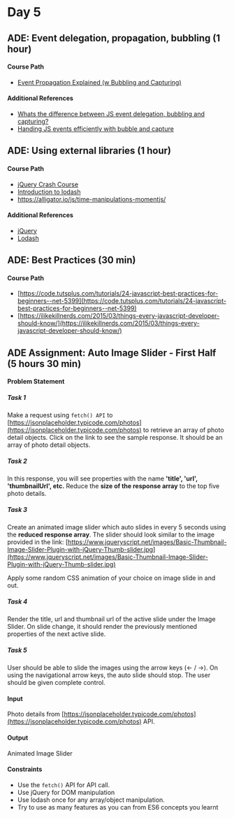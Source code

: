 # Day 5



## ADE: Event delegation, propagation, bubbling (1 hour)
#### Course Path
-  [Event Propagation Explained (w Bubbling and Capturing)](https://www.youtube.com/watch?v=BtOrr7oTH_8)

#### Additional References
- [Whats the difference between JS event delegation, bubbling and capturing?](https://gomakethings.com/whats-the-difference-between-javascript-event-delegation-bubbling-and-capturing/)
- [Handing JS events efficiently with bubble and capture](https://dev.to/shimphillip/handing-javascript-events-efficiently-with-bubble-and-capture-4ha5)


## ADE: Using external libraries (1 hour)
#### Course Path
- [jQuery Crash Course](https://www.youtube.com/watch?v=hMxGhHNOkCU&list=PLoYCgNOIyGABdI2V8I_SWo22tFpgh2s6_)
- [Introduction to lodash](https://medium.com/front-end-weekly/introduction-to-lodash-71dbee093b49)
- https://alligator.io/js/time-manipulations-momentjs/

#### Additional References
- [jQuery](https://jquery.com/)
- [Lodash](https://lodash.com/)


## ADE: Best Practices (30 min)
#### Course Path
-  [https://code.tutsplus.com/tutorials/24-javascript-best-practices-for-beginners--net-5399](https://code.tutsplus.com/tutorials/24-javascript-best-practices-for-beginners--net-5399)
- [https://ilikekillnerds.com/2015/03/things-every-javascript-developer-should-know/](https://ilikekillnerds.com/2015/03/things-every-javascript-developer-should-know/)



## ADE Assignment: Auto Image Slider - First Half (5 hours 30 min)
#### Problem Statement
##### Task 1
Make a request using `fetch() API` to [https://jsonplaceholder.typicode.com/photos](https://jsonplaceholder.typicode.com/photos) to retrieve an array of photo detail objects. Click on the link to see the sample response. It should be an array of photo detail objects.

##### Task 2
In this response, you will see properties with the name **'title', 'url', 'thumbnailUrl', etc.** Reduce the **size of the response array** to the top five photo details.

##### Task 3
Create an animated image slider which auto slides in every 5 seconds using the **reduced response array**. The slider should look similar to the image provided in the link: [https://www.jqueryscript.net/images/Basic-Thumbnail-Image-Slider-Plugin-with-jQuery-Thumb-slider.jpg](https://www.jqueryscript.net/images/Basic-Thumbnail-Image-Slider-Plugin-with-jQuery-Thumb-slider.jpg)

Apply some random CSS animation of your choice on image slide in and out.

##### Task 4
Render the title, url and thumbnail url of the active slide under the Image Slider. On slide change, it should render the previously mentioned properties of the next active slide.

##### Task 5
User should be able to slide the images using the arrow keys (<- / ->). On using the navigational arrow keys, the auto slide should stop. The user should be given complete control.

#### Input
Photo details from [https://jsonplaceholder.typicode.com/photos](https://jsonplaceholder.typicode.com/photos) API.

#### Output
Animated Image Slider

#### Constraints
 - Use the `fetch()` API for API call.
 - Use jQuery for DOM manipulation
 - Use lodash once for any array/object manipulation.
 - Try to use as many features as you can from ES6 concepts you learnt
